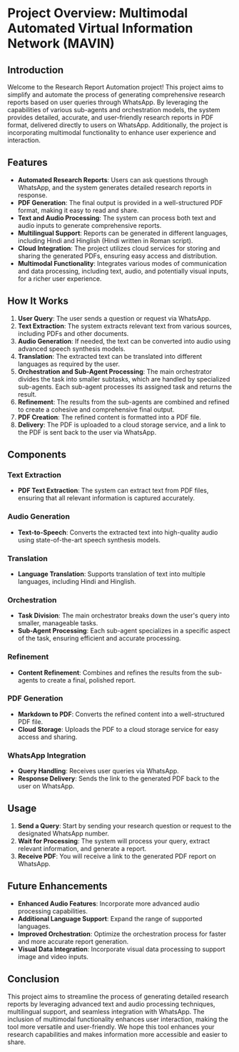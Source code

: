 # Project Overview: Multimodal Automated Virtual Information Network (MAVIN)

## Introduction

Welcome to the Research Report Automation project! This project aims to simplify and automate the process of generating comprehensive research reports based on user queries through WhatsApp. By leveraging the capabilities of various sub-agents and orchestration models, the system provides detailed, accurate, and user-friendly research reports in PDF format, delivered directly to users on WhatsApp. Additionally, the project is incorporating multimodal functionality to enhance user experience and interaction.

## Features

- **Automated Research Reports**: Users can ask questions through WhatsApp, and the system generates detailed research reports in response.
- **PDF Generation**: The final output is provided in a well-structured PDF format, making it easy to read and share.
- **Text and Audio Processing**: The system can process both text and audio inputs to generate comprehensive reports.
- **Multilingual Support**: Reports can be generated in different languages, including Hindi and Hinglish (Hindi written in Roman script).
- **Cloud Integration**: The project utilizes cloud services for storing and sharing the generated PDFs, ensuring easy access and distribution.
- **Multimodal Functionality**: Integrates various modes of communication and data processing, including text, audio, and potentially visual inputs, for a richer user experience.

## How It Works

1. **User Query**: The user sends a question or request via WhatsApp.
2. **Text Extraction**: The system extracts relevant text from various sources, including PDFs and other documents.
3. **Audio Generation**: If needed, the text can be converted into audio using advanced speech synthesis models.
4. **Translation**: The extracted text can be translated into different languages as required by the user.
5. **Orchestration and Sub-Agent Processing**: The main orchestrator divides the task into smaller subtasks, which are handled by specialized sub-agents. Each sub-agent processes its assigned task and returns the result.
6. **Refinement**: The results from the sub-agents are combined and refined to create a cohesive and comprehensive final output.
7. **PDF Creation**: The refined content is formatted into a PDF file.
8. **Delivery**: The PDF is uploaded to a cloud storage service, and a link to the PDF is sent back to the user via WhatsApp.

## Components

### Text Extraction

- **PDF Text Extraction**: The system can extract text from PDF files, ensuring that all relevant information is captured accurately.

### Audio Generation

- **Text-to-Speech**: Converts the extracted text into high-quality audio using state-of-the-art speech synthesis models.

### Translation

- **Language Translation**: Supports translation of text into multiple languages, including Hindi and Hinglish.

### Orchestration

- **Task Division**: The main orchestrator breaks down the user's query into smaller, manageable tasks.
- **Sub-Agent Processing**: Each sub-agent specializes in a specific aspect of the task, ensuring efficient and accurate processing.

### Refinement

- **Content Refinement**: Combines and refines the results from the sub-agents to create a final, polished report.

### PDF Generation

- **Markdown to PDF**: Converts the refined content into a well-structured PDF file.
- **Cloud Storage**: Uploads the PDF to a cloud storage service for easy access and sharing.

### WhatsApp Integration

- **Query Handling**: Receives user queries via WhatsApp.
- **Response Delivery**: Sends the link to the generated PDF back to the user on WhatsApp.

## Usage

1. **Send a Query**: Start by sending your research question or request to the designated WhatsApp number.
2. **Wait for Processing**: The system will process your query, extract relevant information, and generate a report.
3. **Receive PDF**: You will receive a link to the generated PDF report on WhatsApp.

## Future Enhancements

- **Enhanced Audio Features**: Incorporate more advanced audio processing capabilities.
- **Additional Language Support**: Expand the range of supported languages.
- **Improved Orchestration**: Optimize the orchestration process for faster and more accurate report generation.
- **Visual Data Integration**: Incorporate visual data processing to support image and video inputs.

## Conclusion

This project aims to streamline the process of generating detailed research reports by leveraging advanced text and audio processing techniques, multilingual support, and seamless integration with WhatsApp. The inclusion of multimodal functionality enhances user interaction, making the tool more versatile and user-friendly. We hope this tool enhances your research capabilities and makes information more accessible and easier to share.
